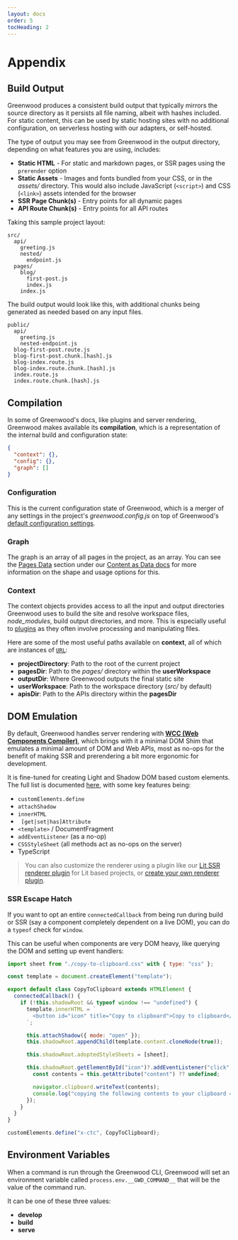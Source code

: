 ```yaml
---
layout: docs
order: 5
tocHeading: 2
---
```


# Appendix

## Build Output

Greenwood produces a consistent build output that typically mirrors the source directory as it persists all file naming, albeit with hashes included. For static content, this can be used by static hosting sites with no additional configuration, on serverless hosting with our adapters, or self-hosted.

The type of output you may see from Greenwood in the output directory, depending on what features you are using, includes:

- **Static HTML** - For static and markdown pages, or SSR pages using the `prerender` option
- **Static Assets** - Images and fonts bundled from your CSS, or in the _assets/_ directory. This would also include JavaScript (`<script>`) and CSS (`<link>`) assets intended for the browser
- **SSR Page Chunk(s)** - Entry points for all dynamic pages
- **API Route Chunk(s)** - Entry points for all API routes

Taking this sample project layout:

```shell
src/
  api/
    greeting.js
    nested/
      endpoint.js
  pages/
    blog/
      first-post.js
      index.js
    index.js
```

The build output would look like this, with additional chunks being generated as needed based on any input files.

```shell
public/
  api/
    greeting.js
    nested-endpoint.js
  blog-first-post.route.js
  blog-first-post.chunk.[hash].js
  blog-index.route.js
  blog-index.route.chunk.[hash].js
  index.route.js
  index.route.chunk.[hash].js
```

## Compilation

In some of Greenwood's docs, like plugins and server rendering, Greenwood makes available its **compilation**, which is a representation of the internal build and configuration state:

```json
{
  "context": {},
  "config": {},
  "graph": []
}
```

### Configuration

This is the current configuration state of Greenwood, which is a merger of any settings in the project's _greenwood.config.js_ on top of Greenwood's [default configuration settings](/docs/reference/configuration/).

### Graph

The graph is an array of all pages in the project, as an array. You can see the [Pages Data](/docs/content-as-data/pages-data/) section under our [Content as Data docs](/docs/content-as-data/) for more information on the shape and usage options for this.

### Context

The context objects provides access to all the input and output directories Greenwood uses to build the site and resolve workspace files, _node_modules_, build output directories, and more. This is especially useful to [plugins](/docs/reference/plugins-api/) as they often involve processing and manipulating files.

Here are some of the most useful paths available on **context**, all of which are instances of [`URL`](https://developer.mozilla.org/en-US/docs/Web/API/URL):

- **projectDirectory**: Path to the root of the current project
- **pagesDir**: Path to the _pages/_ directory within the **userWorkspace**
- **outputDir**: Where Greenwood outputs the final static site
- **userWorkspace**: Path to the workspace directory (_src/_ by default)
- **apisDir**: Path to the APIs directory within the **pagesDir**

## DOM Emulation

By default, Greenwood handles server rendering with [**WCC (Web Components Compiler)**](https://github.com/ProjectEvergreen/wcc), which brings with it a minimal DOM Shim that emulates a minimal amount of DOM and Web APIs, most as no-ops for the benefit of making SSR and prerendering a bit more ergonomic for development.

It is fine-tuned for creating Light and Shadow DOM based custom elements. The full list is documented [here](https://merry-caramel-524e61.netlify.app/#key-features), with some key features being:

- `customElements.define`
- `attachShadow`
- `innerHTML`
- ` [get|set|has]Attribute`
- `<template>` / DocumentFragment
- `addEventListener` (as a no-op)
- `CSSStyleSheet` (all methods act as no-ops on the server)
- TypeScript

> You can also customize the renderer using a plugin like our [Lit SSR renderer plugin](/docs/plugins/lit-ssr/) for Lit based projects, or [create your own renderer plugin](/docs/reference/plugins-api/#renderer).

### SSR Escape Hatch

If you want to opt an entire `connectedCallback` from being run during build or SSR (say a component completely dependent on a live DOM), you can do a `typeof` check for `window`.

This can be useful when components are very DOM heavy, like querying the DOM and setting up event handlers:

```js
import sheet from "./copy-to-clipboard.css" with { type: "css" };

const template = document.createElement("template");

export default class CopyToClipboard extends HTMLElement {
  connectedCallback() {
    if (!this.shadowRoot && typeof window !== "undefined") {
      template.innerHTML = `
        <button id="icon" title="Copy to clipboard">Copy to clipboard</button>
      `;

      this.attachShadow({ mode: "open" });
      this.shadowRoot.appendChild(template.content.cloneNode(true));

      this.shadowRoot.adoptedStyleSheets = [sheet];

      this.shadowRoot.getElementById("icon")?.addEventListener("click", () => {
        const contents = this.getAttribute("content") ?? undefined;

        navigator.clipboard.writeText(contents);
        console.log("copying the following contents to your clipboard =>", contents);
      });
    }
  }
}

customElements.define("x-ctc", CopyToClipboard);
```

## Environment Variables

When a command is run through the Greenwood CLI, Greenwood will set an environment variable called `process.env.__GWD_COMMAND__` that will be the value of the command run.

It can be one of these three values:

- **develop**
- **build**
- **serve**
